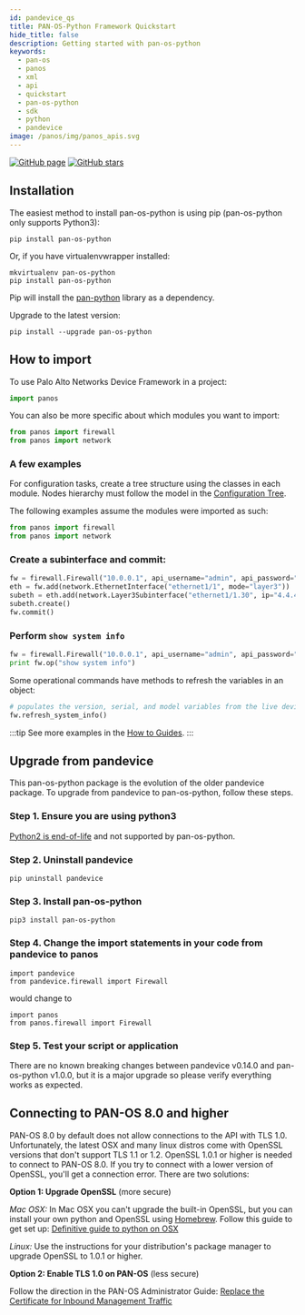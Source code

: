 ```yaml
---
id: pandevice_qs
title: PAN-OS-Python Framework Quickstart
hide_title: false
description: Getting started with pan-os-python
keywords:
  - pan-os
  - panos
  - xml
  - api
  - quickstart
  - pan-os-python
  - sdk
  - python
  - pandevice
image: /panos/img/panos_apis.svg
---
```


[![GitHub page](https://img.shields.io/badge/GitHub-Repo-brightgreen?style=for-the-badge&logo=github)](https://github.com/PaloAltoNetworks/pan-os-python) [![GitHub stars](https://img.shields.io/github/stars/PaloAltoNetworks/pan-os-python?style=for-the-badge)](https://github.com/PaloAltoNetworks/pan-os-python)

## Installation

The easiest method to install pan-os-python is using pip (pan-os-python only supports Python3):

```
pip install pan-os-python
```

Or, if you have virtualenvwrapper installed:

```shell-session
mkvirtualenv pan-os-python
pip install pan-os-python
```

Pip will install the [pan-python](/panos/docs/apis/panpython_qs) library as a dependency.

Upgrade to the latest version:

```shell-session
pip install --upgrade pan-os-python
```

## How to import

To use Palo Alto Networks Device Framework in a project:

```python
import panos
```

You can also be more specific about which modules you want to import:

```python
from panos import firewall
from panos import network
```

### A few examples

For configuration tasks, create a tree structure using the classes in
each module. Nodes hierarchy must follow the model in the [Configuration
Tree](https://pan-os-python.readthedocs.io/en/latest/configtree.html).

The following examples assume the modules were imported as such:

```python
from panos import firewall
from panos import network
```

### Create a subinterface and commit:

```python
fw = firewall.Firewall("10.0.0.1", api_username="admin", api_password="admin")
eth = fw.add(network.EthernetInterface("ethernet1/1", mode="layer3"))
subeth = eth.add(network.Layer3Subinterface("ethernet1/1.30", ip="4.4.4.4/24", tag=30))
subeth.create()
fw.commit()
```

### Perform `show system info`

```python
fw = firewall.Firewall("10.0.0.1", api_username="admin", api_password="admin")
print fw.op("show system info")
```

Some operational commands have methods to refresh the variables in an
object:

```python
# populates the version, serial, and model variables from the live device
fw.refresh_system_info()
```

:::tip
See more examples in the [How to Guides](https://pan-os-python.readthedocs.io/en/latest/howto.html).
:::

## Upgrade from pandevice

This pan-os-python package is the evolution of the older pandevice package. To upgrade from pandevice to pan-os-python, follow these steps.

### Step 1. Ensure you are using python3

[Python2 is end-of-life](https://www.python.org/doc/sunset-python-2/) and not supported by pan-os-python.

### Step 2. Uninstall pandevice

```shell-session
pip uninstall pandevice
```

### Step 3. Install pan-os-python

```shell-session
pip3 install pan-os-python
```

### Step 4. Change the import statements in your code from pandevice to panos

```shell-session
import pandevice
from pandevice.firewall import Firewall
```

would change to

```shell-session
import panos
from panos.firewall import Firewall
```

### Step 5. Test your script or application

There are no known breaking changes between pandevice v0.14.0 and pan-os-python v1.0.0, but it is a major upgrade so please verify everything works as expected.

## Connecting to PAN-OS 8.0 and higher

PAN-OS 8.0 by default does not allow connections to the API with TLS
1.0. Unfortunately, the latest OSX and many linux distros come with
OpenSSL versions that don't support TLS 1.1 or 1.2. OpenSSL 1.0.1 or
higher is needed to connect to PAN-OS 8.0. If you try to connect with a
lower version of OpenSSL, you'll get a connection error. There are two
solutions:

**Option 1: Upgrade OpenSSL** (more secure)

_Mac OSX:_ In Mac OSX you can't upgrade the built-in OpenSSL, but you
can install your own python and OpenSSL using [Homebrew](https://brew.sh/). Follow this
guide to get set up: [Definitive guide to python on OSX](https://medium.com/@briantorresgil/definitive-guide-to-python-on-mac-osx-65acd8d969d0)

_Linux:_ Use the instructions for your distribution's package manager to
upgrade OpenSSL to 1.0.1 or higher.

**Option 2: Enable TLS 1.0 on PAN-OS** (less secure)

Follow the direction in the PAN-OS Administrator Guide: [Replace the
Certificate for Inbound Management Traffic](https://www.paloaltonetworks.com/documentation/80/pan-os/pan-os/certificate-management/replace-the-certificate-for-inbound-management-traffic)
